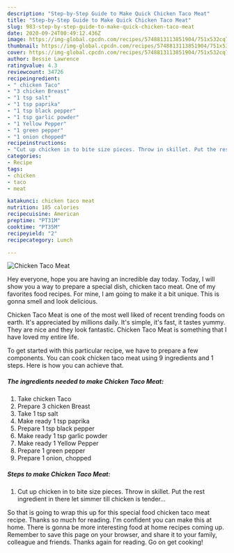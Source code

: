 ```yaml
---
description: "Step-by-Step Guide to Make Quick Chicken Taco Meat"
title: "Step-by-Step Guide to Make Quick Chicken Taco Meat"
slug: 983-step-by-step-guide-to-make-quick-chicken-taco-meat
date: 2020-09-24T00:49:12.436Z
image: https://img-global.cpcdn.com/recipes/5748813113851904/751x532cq70/chicken-taco-meat-recipe-main-photo.jpg
thumbnail: https://img-global.cpcdn.com/recipes/5748813113851904/751x532cq70/chicken-taco-meat-recipe-main-photo.jpg
cover: https://img-global.cpcdn.com/recipes/5748813113851904/751x532cq70/chicken-taco-meat-recipe-main-photo.jpg
author: Bessie Lawrence
ratingvalue: 4.3
reviewcount: 34726
recipeingredient:
- " chicken Taco"
- "3 chicken Breast"
- "1 tsp salt"
- "1 tsp paprika"
- "1 tsp black pepper"
- "1 tsp garlic powder"
- "1 Yellow Pepper"
- "1 green pepper"
- "1 onion chopped"
recipeinstructions:
- "Cut up chicken in to bite size pieces. Throw in skillet. Put the rest ingredient in there let simmer till chicken is tender..."
categories:
- Recipe
tags:
- chicken
- taco
- meat

katakunci: chicken taco meat 
nutrition: 185 calories
recipecuisine: American
preptime: "PT31M"
cooktime: "PT35M"
recipeyield: "2"
recipecategory: Lunch

---
```



![Chicken Taco Meat](https://img-global.cpcdn.com/recipes/5748813113851904/751x532cq70/chicken-taco-meat-recipe-main-photo.jpg)

Hey everyone, hope you are having an incredible day today. Today, I will show you a way to prepare a special dish, chicken taco meat. One of my favorites food recipes. For mine, I am going to make it a bit unique. This is gonna smell and look delicious.



Chicken Taco Meat is one of the most well liked of recent trending foods on earth. It's appreciated by millions daily. It's simple, it's fast, it tastes yummy. They are nice and they look fantastic. Chicken Taco Meat is something that I have loved my entire life.


To get started with this particular recipe, we have to prepare a few components. You can cook chicken taco meat using 9 ingredients and 1 steps. Here is how you can achieve that.

<!--inarticleads1-->

##### The ingredients needed to make Chicken Taco Meat:

1. Take  chicken Taco
1. Prepare 3 chicken Breast
1. Take 1 tsp salt
1. Make ready 1 tsp paprika
1. Prepare 1 tsp black pepper
1. Make ready 1 tsp garlic powder
1. Make ready 1 Yellow Pepper
1. Prepare 1 green pepper
1. Prepare 1 onion, chopped




<!--inarticleads2-->

##### Steps to make Chicken Taco Meat:

1. Cut up chicken in to bite size pieces. Throw in skillet. Put the rest ingredient in there let simmer till chicken is tender...




So that is going to wrap this up for this special food chicken taco meat recipe. Thanks so much for reading. I'm confident you can make this at home. There is gonna be more interesting food at home recipes coming up. Remember to save this page on your browser, and share it to your family, colleague and friends. Thanks again for reading. Go on get cooking!
